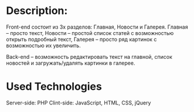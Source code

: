 # Description:

Front-end состоит из 3х разделов: Главная, Новости и Галерея. Главная – просто текст, Новости – простой список статей с возможностью открыть подробный текст,  Галерея – просто ряд картинок с возможностью их увеличить.

Back-end – возможность редактировать текст на главной, список новостей и загружать/удалять картинки в галерее.

# Used Technologies
Server-side: PHP
Clint-side: JavaScript, HTML, CSS, jQuery

